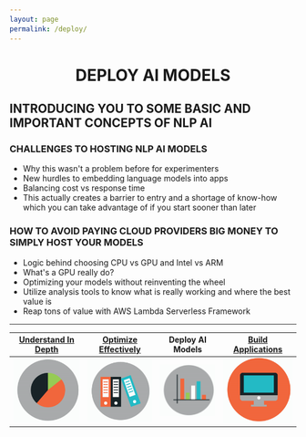 ```yaml
---
layout: page
permalink: /deploy/
---
```

<h1 style="text-align: center;"><strong>DEPLOY     AI     MODELS</strong></h1>

## **INTRODUCING YOU TO SOME BASIC AND IMPORTANT CONCEPTS OF NLP AI**

### **CHALLENGES TO HOSTING NLP AI MODELS**

* Why this wasn't a problem before for experimenters
* New hurdles to embedding language models into apps
* Balancing cost vs response time
* This actually creates a barrier to entry and a shortage of know-how which you can take advantage of if you start sooner than later

### **HOW TO AVOID PAYING CLOUD PROVIDERS BIG MONEY TO SIMPLY HOST YOUR MODELS**
* Logic behind choosing CPU vs GPU and Intel vs ARM
* What's a GPU really do?
* Optimizing your models without reinventing the wheel
* Utilize analysis tools to know what is really working and where the best value is
* Reap tons of value with AWS Lambda Serverless Framework

<hr style="height:1px;border:none;color:#333;background-color:#333;" />

| <strong>[Understand In Depth](../understand)</strong>|<strong>[Optimize Effectively](../performance)</strong>|<strong>Deploy AI Models</strong>|<strong>[Build Applications](../appdev)</strong>|
| :-: | :-: | :-: | :-: | 
| ![Google pic1](https://github.com/ActionPace/awslambda-huggingface-optimization-project/raw/master/images/Icon4.png)|![Google pic1](https://github.com/ActionPace/awslambda-huggingface-optimization-project/raw/master/images/Icon3.png)|![Google pic1](https://github.com/ActionPace/awslambda-huggingface-optimization-project/raw/master/images/Icon2.png)|![Google pic1](https://github.com/ActionPace/awslambda-huggingface-optimization-project/raw/master/images/icon1.png)|

